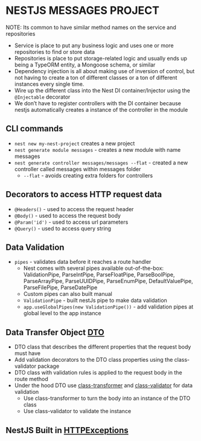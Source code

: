 # NESTJS MESSAGES PROJECT

NOTE: Its common to have similar method names on the service and repositories

- Service is place to put any business logic and uses one or more repositories to find or store data
- Repositories is place to put storage-related logic and usually ends up being a TypeORM entity, a Mongoose schema, or similar
- Dependency injection is all about making use of inversion of control, but not having to create a ton of different classes or a ton of different instances every single time.
- Wire up the different class into the Nest DI container/Injector using the `@Injectable` decorator
- We don’t have to register controllers with the DI container because nestjs automatically creates a instance of the controller in the module

## CLI commands

- `nest new my-nest-project` creates a new project
- `nest generate module messages` - creates a new module with name messages
- `nest generate controller messages/messages --flat` - created a new controller called messages within messages folder
  - `--flat` - avoids creating extra folders for controllers

## Decorators to access HTTP request data

- `@Headers()` - used to access the request header
- `@Body()` - used to access the request body
- `@Param('id')` - used to access url parameters
- `@Query()` - used to access query string

## Data Validation

- `pipes` - validates data before it reaches a route handler
  - Nest comes with several pipes available out-of-the-box: ValidationPipe, ParseIntPipe, ParseFloatPipe, ParseBoolPipe, ParseArrayPipe, ParseUUIDPipe, ParseEnumPipe, DefaultValuePipe, ParseFilePipe, ParseDatePipe
  - Custom pipes can also built manual
  - `ValidationPipe` - built nestJs pipe to make data validation
  - `app.useGlobalPipes(new ValidationPipe())` - add validation pipes at global level to the app instance

## Data Transfer Object [DTO](src/messages/dto/create-message.dto.ts)

- DTO class that describes the different properties that the request body must have
- Add validation decorators to the DTO class properties using the class-validator package
- DTO class with validation rules is applied to the request body in the route method
- Under the hood DTO use [class-transformer](https://www.npmjs.com/package/class-transformer/) and [class-validator](https://www.npmjs.com/package/class-validator) for data validation
  - Use class-transformer to turn the body into an instance of the DTO class
  - Use class-validator to validate the instance

## NestJS Built in [HTTPExceptions](https://docs.nestjs.com/exception-filters#built-in-http-exceptions)
